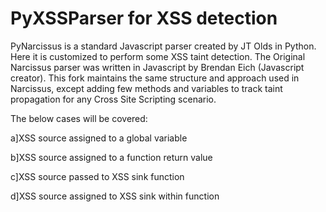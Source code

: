 # PyXSSParser for XSS detection

PyNarcissus is a standard Javascript parser created by JT Olds in Python. Here it is customized to perform some XSS taint detection. The Original Narcissus parser was written in Javascript by Brendan Eich (Javascript creator). This fork maintains the same structure and approach used in Narcissus, except adding few methods and variables to track taint propagation for any Cross Site Scripting scenario.

The below cases will be covered:

a]XSS source assigned to a global variable

b]XSS source assigned to a function return value

c]XSS source passed to XSS sink function

d]XSS source assigned to XSS sink within function
